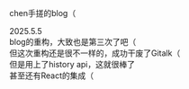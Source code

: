 chen手搓的blog（

2025.5.5 \
blog的重构，大致也是第三次了吧（ \
但这次重构还是很不一样的，成功干废了Gitalk（ \
但是用上了history api，这就很棒了 \
甚至还有React的集成（ 